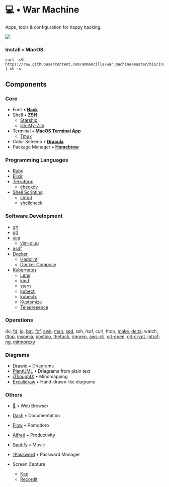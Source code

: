 # 💻 • War Machine
Apps, tools & configuration for happy hacking.

![](.support/war_machine.gif)

### Install • MacOS
```shell
curl -sSL https://raw.githubusercontent.com/ammancilla/war_machine/master/bin/install.sh | sh -s
```

## Components
### Core
* Font • [**Hack**](https://github.com/ryanoasis/nerd-fonts/tree/master/patched-fonts/Hack)
* Shell • [**ZSH**](https://zsh.sourceforge.io/)
  - [Starship](https://starship.rs/)
  - [Oh-My-Zsh](https://github.com/ohmyzsh/ohmyzsh)
* Terminal • [**MacOS Terminal App**](https://en.wikipedia.org/wiki/Terminal_(macOS))
  - [Tmux](https://github.com/tmux/tmux/wiki)
* Color Schema • [**Dracula**](https://draculatheme.com/)
* Package Manager • [**Homebrew**](https://brew.shv)

### Programming Languages
* [Ruby](https://www.ruby-lang.org/en/)
* [Elixir](https://elixir-lang.org/)
* [Terraform](https://www.terraform.io/language)
  - [checkov](https://github.com/bridgecrewio/checkov)
* [Shell Scripting](https://tldp.org/LDP/abs/html/index.html)
  - [shfmt](https://github.com/mvdan/sh)
  - [shellcheck](https://github.com/koalaman/shellcheck)

### Software Development
* [gh](https://github.com/jdxcode/gh)
* [git](https://git-scm.com/)
* [vim](https://www.vim.org/)
  - [vim-plug](https://github.com/junegunn/vim-plug)
* [asdf](https://github.com/asdf-vm/asdf)
* [Docker](https://www.docker.com/)
  - [Hadolint](https://github.com/hadolint/hadolint)
  - [Docker Compose](https://docs.docker.com/compose/)
* [Kubernetes](https://kubernetes.io/)
  - [Lens](https://k8slens.dev/)
  - [kind](https://kind.sigs.k8s.io/)
  - [stern](https://github.com/wercker/stern)
  - [kubectl](https://kubectl.docs.kubernetes.io/)
  - [kubectx](https://github.com/ahmetb/kubectx)
  - [Kustomize](https://kustomize.io/)
  - [Telepresence](https://www.telepresence.io/)

### Operations
du, [fd](https://github.com/sharkdp/fd), [jq](https://github.com/stedolan/jq), [bat](https://github.com/sharkdp/bat), [fzf](https://github.com/junegunn/fzf), [awk](https://en.wikipedia.org/wiki/AWK), [man](https://man7.org/linux/man-pages/man1/man.1.html), [sed](https://www.gnu.org/software/sed/manual/sed.html), ssh, lsof, curl, htop, [make](https://www.gnu.org/software/make/), [delta](https://github.com/dandavison/delta), watch, [iftop](https://code.blinkace.com/pdw/iftop), [insomia](https://github.com/Kong/insomnia), [postico](https://eggerapps.at/postico2/), [thefuck](https://github.com/nvbn/thefuck), [ripgrep](https://github.com/BurntSushi/ripgrep), [aws-cli](https://github.com/aws/aws-cli), [git-open](https://github.com/paulirish/git-open), [git-crypt](https://github.com/AGWA/git-crypt), [iptraf-ng](https://wiki.ipfire.org/addons/iptraf-ng), [mitmproxy](https://mitmproxy.org/)

### Diagrams
* [Drawio](https://github.com/jgraph/drawio-desktop) • Driagrams
* [PlantUML](https://plantuml.com) • Driagrams from plain text
* [iThoughtX](https://www.toketaware.com/ithoughts-osx) • Mindmapping
* [Excalidraw](https://github.com/excalidraw/excalidraw) • Hand-drawn like diagrams

### Others
* [🦊](https://www.mozilla.org/firefox/new) • Web Browser
* [Dash](https://kapeli.com/dash) • Documentation
* [Flow](https://apps.apple.com/app/flow-focus-and-work-timer/id1423210932) • Pomodoro
* [Alfred](https://www.alfredapp.com) • Productivity
* [Spotify](https://www.spotify.com) • Music
* [1Password](https://1password.com) • Password Manager

* Screen Capture
  * [Kap](https://getkap.co/)
  * [Recordit](https://recordit.co/)

